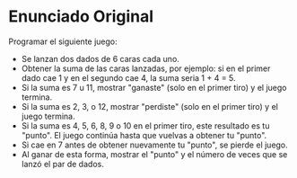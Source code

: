 # Enunciado Original

Programar el siguiente juego:

- Se lanzan dos dados de 6 caras cada uno.
- Obtener la suma de las caras lanzadas, por ejemplo: si en el primer
  dado cae 1 y en el segundo cae 4, la suma seria 1 + 4 = 5.
- Si la suma es 7 u 11, mostrar "ganaste" (solo en el primer tiro) y
  el juego termina.
- Si la suma es 2, 3, o 12, mostrar "perdiste" (solo en el primer tiro) y
  el juego termina.
- Si la suma es 4, 5, 6, 8, 9 o 10 en el primer tiro, este resultado es tu
  "punto". El juego continúa hasta que vuelvas a obtener tu "punto".
- Si cae en 7 antes de obtener nuevamente tu "punto", se pierde el juego.
- Al ganar de esta forma, mostrar el "punto" y el número de veces que se
  lanzó el par de dados.